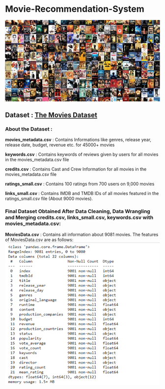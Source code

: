 # Movie-Recommendation-System

![](https://github.com/disha2sinha/Movie-Recommendation-System/blob/master/Snapshots/MovieImage.jpg)

## Dataset : **[The Movies Dataset](https://www.kaggle.com/rounakbanik/the-movies-dataset)**
### About the Dataset :

**movies_metadata.csv** : Contains Informations like genres, release year, release date, budget, revenue etc. for 45000+ movies

**keywords.csv** : Contains keywords of reviews given by users for all movies in the movies_metadata.csv file

**credits.csv** : Contains Cast and Crew Information for all movies in the movies_metadata.csv file

**ratings_small.csv** : Contains 100 ratings from 700 users on 9,000 movies

**links_small.csv** : Contains IMDB and TMDB IDs of all movies featured in the ratings_small.csv file (About 9000 movies).

### Final Dataset Obtained After Data Cleaning, Data Wrangling and Merging credits.csv, links_small.csv, keywords.csv with movies_metadata.csv:
**MoviesData.csv** : Contains all information about 9081 movies.
The features of MoviesData.csv are as follows:
![](https://github.com/disha2sinha/Movie-Recommendation-System/blob/master/Snapshots/MovieDatainfo.png)
